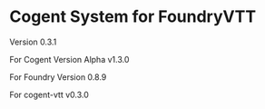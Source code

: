 # Cogent System for FoundryVTT
Version 0.3.1

For Cogent Version Alpha v1.3.0

For Foundry Version 0.8.9

For cogent-vtt v0.3.0